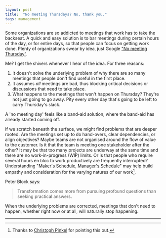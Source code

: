 ```yaml
---
layout: post
title:  "No meeting Thursdays? No, thank you."
tags: management
---
```

Some organizations are so addicted to meetings that work has to take the backseat.
A quick and easy solution is to bar meetings during certain hours of the day,
or for entire days, so that people can focus on getting work done.
Plenty of organizations swear by idea, just Google ["No meeting Thursday"](https://www.google.com/search?q=no+meeting+thursday).

Me? I get the shivers whenever I hear of the idea. For three reasons:

1. It doesn't solve the underlying problem of why there are so many meetings that people don't find useful in the first place.
2. It assumes *all* meetings are bad, thus blocking critical decisions or discussions that need to take place.
3. What happens to the meetings that won't happen on Thursday? They're not just going to go away. Pity every other day that's going to be left to carry Thursday's slack.

A 'no meeting day' feels like a band-aid solution,
where the band-aid has already started coming off.

If we scratch beneath the surface, we might find 
problems that are deeper rooted. 
Are the meetings set up to do hand-overs, clear dependencies, or align objectives?
Maybe teams are not organised around the flow of value to the customer.
Is it that the team is meeting one stakeholder after the other?
It may be that too many projects are underway at the same time
and there are no work-in-progress (WIP) limits.
Or is that people who require several hours en bloc
to work productively are frequently interrupted?
Understanding "[Maker's Schedule, Manager's Schedule](http://www.paulgraham.com/makersschedule.html)"
may help build empathy and consideration
for the varying natures of our work[^1].

Peter Block says:

> Transformation comes more from pursuing profound questions than seeking practical answers.

When the underlying problems are corrected,
meetings that don't need to happen, whether right now or at all,
will naturally stop happening.

_________________

[^1]: Thanks to [Christoph Pinkel](https://www.linkedin.com/in/christophpinkel) for pointing this out.